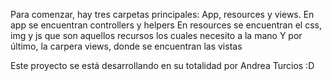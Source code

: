 Para comenzar, hay tres carpetas principales: App, resources y views.
En app se encuentran controllers y helpers
En resources se encuentran el css, img y js que son aquellos recursos los cuales necesito a la mano
Y por último, la carpera views, donde se encuentran las vistas

Este proyecto se está desarrollando en su totalidad por Andrea Turcios :D
